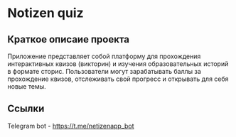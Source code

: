# Notizen quiz
## Краткое описаие проекта
Приложение представляет собой платформу для прохождения интерактивных квизов (викторин) и изучения образовательных историй в формате сторис. Пользователи могут зарабатывать баллы за прохождение квизов, отслеживать свой прогресс и открывать для себя новые темы.

## Ссылки
Telegram bot - https://t.me/netizenapp_bot